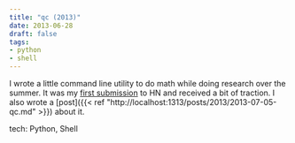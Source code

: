 ```yaml
---
title: "qc (2013)"
date: 2013-06-28
draft: false
tags:
- python
- shell
---
```


I wrote a little command line utility to do math while doing research over the summer.
It was my [first submission](https://news.ycombinator.com/item?id=6091659) to HN and received a bit of traction.
I also wrote a [post]({{< ref "http://localhost:1313/posts/2013/2013-07-05-qc.md" >}}) about it.

tech: Python, Shell
